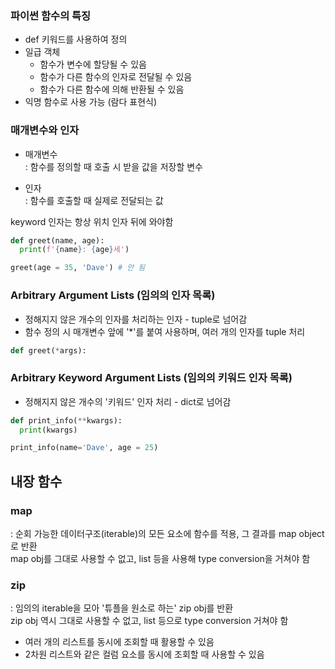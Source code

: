### 파이썬 함수의 특징
* def 키워드를 사용하여 정의  
* 일급 객체
  * 함수가 변수에 할당될 수 있음  
  * 함수가 다른 함수의 인자로 전달될 수 있음  
  * 함수가 다른 함수에 의해 반환될 수 있음  
* 익명 함수로 사용 가능 (람다 표현식)  

### 매개변수와 인자  
* 매개변수  
: 함수를 정의할 때 호출 시 받을 값을 저장할 변수    

* 인자  
: 함수를 호출할 때 실제로 전달되는 값  

keyword 인자는 항상 위치 인자 뒤에 와야함  
```python
def greet(name, age):
  print(f'{name}: {age}세')

greet(age = 35, 'Dave') # 안 됨
```  

### Arbitrary Argument Lists (임의의 인자 목록)  
* 정해지지 않은 개수의 인자를 처리하는 인자 - tuple로 넘어감  
* 함수 정의 시 매개변수 앞에 '*'를 붙여 사용하며, 여러 개의 인자를 tuple 처리  

```python
def greet(*args):
```

### Arbitrary Keyword Argument Lists (임의의 키워드 인자 목록)  
* 정해지지 않은 개수의 '키워드' 인자 처리 - dict로 넘어감  
```python
def print_info(**kwargs):
  print(kwargs)  

print_info(name='Dave', age = 25)
```

## 내장 함수  
### map  
: 순회 가능한 데이터구조(iterable)의 모든 요소에 함수를 적용, 그 결과를 map object로 반환  
map obj를 그대로 사용할 수 없고, list 등을 사용해 type conversion을 거쳐야 함  

### zip  
: 임의의 iterable을 모아 '튜플을 원소로 하는' zip obj를 반환  
zip obj 역시 그대로 사용할 수 없고, list 등으로 type conversion 거쳐야 함  
* 여러 개의 리스트를 동시에 조회할 때 활용할 수 있음  
* 2차원 리스트와 같은 컬럼 요소를 동시에 조회할 때 사용할 수 있음  
